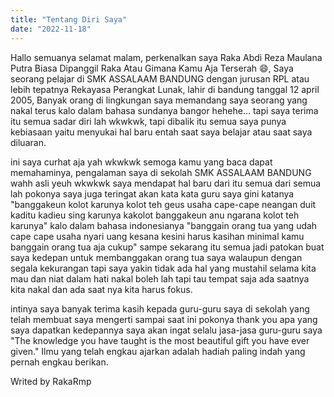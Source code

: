 ```yaml
---
title: "Tentang Diri Saya"
date: "2022-11-18"
---
```


Hallo semuanya selamat malam, perkenalkan saya Raka Abdi Reza Maulana Putra Biasa Dipanggil Raka
Atau Gimana Kamu Aja Terserah :smile:, Saya seorang pelajar di SMK ASSALAAM BANDUNG dengan jurusan
RPL atau lebih tepatnya Rekayasa Perangkat Lunak, lahir di bandung tanggal 12 april 2005, Banyak orang
di lingkungan saya memandang saya seorang yang nakal terus kalo dalam bahasa sundanya bangor hehehe...
tapi saya terima itu semua sadar diri lah wkwkwk, tapi dibalik itu semua saya punya kebiasaan yaitu
menyukai hal baru entah saat saya belajar atau saat saya diluaran.

ini saya curhat aja yah wkwkwk semoga kamu yang baca dapat memahaminya, pengalaman saya di sekolah
SMK ASSALAAM BANDUNG wahh asli yeuh wkwkwk saya mendapat hal baru dari itu semua dari semua lah pokonya
saya juga teringat akan kata kata guru saya gini katanya "banggakeun kolot karunya kolot teh geus usaha cape-cape neangan duit kaditu kadieu sing karunya kakolot banggakeun anu ngarana kolot teh karunya" kalo
dalam bahasa indonesianya "banggain orang tua yang udah cape cape usaha nyari uang kesana kesini harus kasihan minimal kamu banggain orang tua aja cukup" sampe sekarang itu semua jadi patokan buat saya kedepan untuk membanggakan orang tua saya walaupun dengan segala kekurangan tapi saya yakin tidak ada hal yang mustahil selama kita mau dan niat dalam hati nakal boleh lah tapi tau tempat saja ada saatnya kita nakal dan ada saat nya kita harus fokus.

intinya saya banyak terima kasih kepada guru-guru saya di sekolah yang telah membuat saya mengerti sampai saat ini pokonya thank you apa yang saya dapatkan kedepannya saya akan ingat selalu jasa-jasa guru-guru saya "The knowledge you have taught is the most beautiful gift you have ever given." Ilmu yang telah engkau ajarkan adalah hadiah paling indah yang pernah engkau berikan.

Writed by RakaRmp
